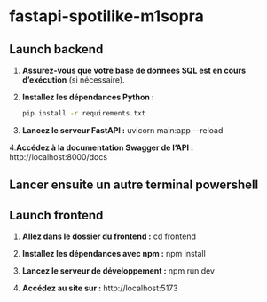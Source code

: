 # fastapi-spotilike-m1sopra

## Launch backend  

1. **Assurez-vous que votre base de données SQL est en cours d’exécution** (si nécessaire).  

2. **Installez les dépendances Python :** 
   ```bash
   pip install -r requirements.txt

3. **Lancez le serveur FastAPI :**
  uvicorn main:app --reload

4.**Accédez à la documentation Swagger de l’API :**
  http://localhost:8000/docs


## Lancer ensuite un autre terminal powershell

## Launch frontend

1. **Allez dans le dossier du frontend :**
  cd frontend

2. **Installez les dépendances avec npm :**
  npm install

3. **Lancez le serveur de développement :**
  npm run dev

4. **Accédez au site sur :**
http://localhost:5173